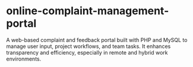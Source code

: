 # online-complaint-management-portal
A web-based complaint and feedback portal built with PHP and MySQL to manage user input, project workflows, and team tasks. It enhances transparency and efficiency, especially in remote and hybrid work environments.
